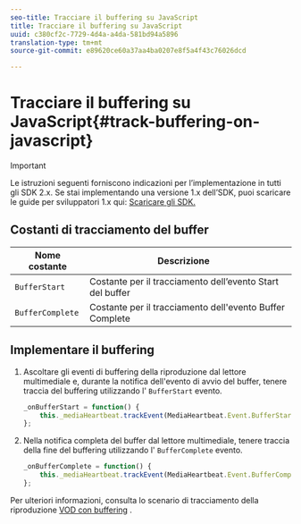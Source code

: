 ```yaml
---
seo-title: Tracciare il buffering su JavaScript
title: Tracciare il buffering su JavaScript
uuid: c380cf2c-7729-4d4a-a4da-581bd94a5896
translation-type: tm+mt
source-git-commit: e89620ce60a37aa4ba0207e8f5a4f43c76026dcd

---
```



# Tracciare il buffering su JavaScript{#track-buffering-on-javascript}

>[!IMPORTANT]
>
>Le istruzioni seguenti forniscono indicazioni per l’implementazione in tutti gli SDK 2.x. Se stai implementando una versione 1.x dell’SDK, puoi scaricare le guide per sviluppatori 1.x qui: [Scaricare gli SDK.](/help/sdk-implement/download-sdks.md)

## Costanti di tracciamento del buffer

| Nome costante | Descrizione     |
|---|---|
| `BufferStart` | Costante per il tracciamento dell’evento Start del buffer |
| `BufferComplete` | Costante per il tracciamento dell'evento Buffer Complete |

## Implementare il buffering

1. Ascoltare gli eventi di buffering della riproduzione dal lettore multimediale e, durante la notifica dell'evento di avvio del buffer, tenere traccia del buffering utilizzando l' `BufferStart` evento.

   ```js
   _onBufferStart = function() { 
       this._mediaHeartbeat.trackEvent(MediaHeartbeat.Event.BufferStart); 
   };
   ```

1. Nella notifica completa del buffer dal lettore multimediale, tenere traccia della fine del buffering utilizzando l' `BufferComplete` evento.

   ```js
   _onBufferComplete = function() { 
       this._mediaHeartbeat.trackEvent(MediaHeartbeat.Event.BufferComplete); 
   };
   ```

Per ulteriori informazioni, consulta lo scenario di tracciamento della riproduzione [VOD con buffering](/help/sdk-implement/tracking-scenarios/vod-buffering.md) .
